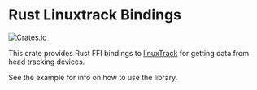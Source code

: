 # Rust Linuxtrack Bindings
[![Crates.io](https://img.shields.io/crates/v/rustc-serialize.svg)](https://crates.io/crates/linuxtrack-sys)

This crate provides Rust FFI bindings to
[linuxTrack](https://github.com/uglyDwarf/linuxtrack) for getting data from head
tracking devices.

See the example for info on how to use the library.
